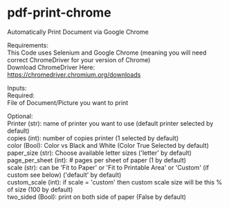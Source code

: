# pdf-print-chrome
Automatically Print Document via Google Chrome

Requirements: <br>
This Code uses Selenium and Google Chrome (meaning you will need correct ChromeDriver for your version of Chrome) <br>
Download ChromeDriver Here: https://chromedriver.chromium.org/downloads <br>

Inputs: <br>
Required: <br>
File of Document/Picture you want to print <br>

Optional: <br>
Printer (str): name of printer you want to use (default printer selected by default) <br>
copies (int): number of copies printer (1 selected by default) <br>
color (Bool): Color vs Black and White (Color True Selected by default) <br>
paper_size (str): Choose available letter sizes ('letter' by default) <br>
page_per_sheet (int): # pages per sheet of paper (1 by default) <br>
scale (str): can be 'Fit to Paper' or 'Fit to Printable Area' or 'Custom' (if custom see below) ('default' by default) <br>
custom_scale (int): if scale = 'custom' then custom scale size will be this % of size (100 by default) <br>
two_sided (Bool): print on both side of paper (False by default) <br>
